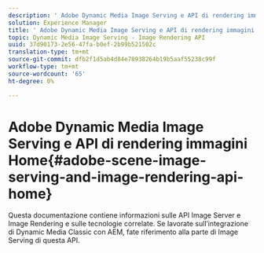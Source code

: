```yaml
---
description: ' Adobe Dynamic Media Image Serving e API di rendering immagini'
solution: Experience Manager
title: ' Adobe Dynamic Media Image Serving e API di rendering immagini'
topic: Dynamic Media Image Serving - Image Rendering API
uuid: 37d90173-2e56-47fa-b0ef-2b99b521502c
translation-type: tm+mt
source-git-commit: dfb2f1d5ab4d84e78938264b19b5aaf55238c99f
workflow-type: tm+mt
source-wordcount: '65'
ht-degree: 0%

---
```



#  Adobe Dynamic Media Image Serving e API di rendering immagini Home{#adobe-scene-image-serving-and-image-rendering-api-home}

Questa documentazione contiene informazioni sulle API Image Server e Image Rendering e sulle tecnologie correlate. Se lavorate sull’integrazione di Dynamic Media Classic con AEM, fate riferimento alla parte di Image Serving di questa API.